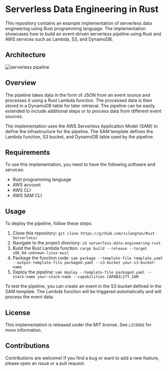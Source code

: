 # Serverless Data Engineering in Rust

This repository contains an example implementation of serverless data engineering using Rust programming language. The implementation showcases how to build an event-driven serverless pipeline using Rust and AWS services such as Lambda, S3, and DynamoDB.

## Architecture
![serverless pipeline](https://user-images.githubusercontent.com/70916756/228685561-091541f2-e74d-45fc-9e41-fbcc2f20c762.png)

## Overview

The pipeline takes data in the form of JSON from an event source and processes it using a Rust Lambda function. The processed data is then stored in a DynamoDB table for later retrieval. The pipeline can be easily extended to include additional steps or to process data from different event sources.

The implementation uses the AWS Serverless Application Model (SAM) to define the infrastructure for the pipeline. The SAM template defines the Lambda function, S3 bucket, and DynamoDB table used by the pipeline.

## Requirements

To use this implementation, you need to have the following software and services:

- Rust programming language
- AWS account
- AWS CLI
- AWS SAM CLI

## Usage

To deploy the pipeline, follow these steps:

1. Clone this repository: `git clone https://github.com/silongtan/Rust-Serverless/`
2. Navigate to the project directory: `cd serverless-data-engineering-rust`
3. Build the Rust Lambda function: `cargo build --release --target x86_64-unknown-linux-musl`
4. Package the function code: `sam package --template-file template.yaml --output-template-file packaged.yaml --s3-bucket your-s3-bucket-name`
5. Deploy the pipeline: `sam deploy --template-file packaged.yaml --stack-name your-stack-name --capabilities CAPABILITY_IAM`

To test the pipeline, you can create an event in the S3 bucket defined in the SAM template. The Lambda function will be triggered automatically and will process the event data.

## License

This implementation is released under the MIT license. See `LICENSE` for more information.

## Contributions

Contributions are welcome! If you find a bug or want to add a new feature, please open an issue or a pull request.
